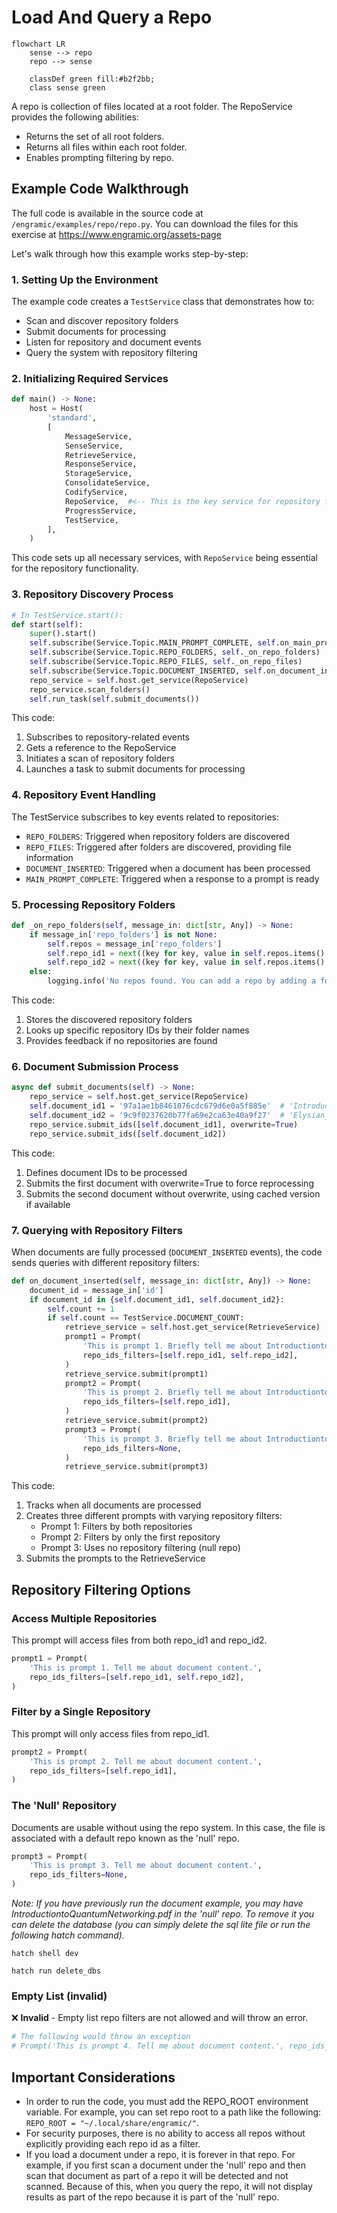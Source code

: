 # Load And Query a Repo

```mermaid
flowchart LR
    sense --> repo
    repo --> sense

    classDef green fill:#b2f2bb;
    class sense green
```

A repo is collection of files located at a root folder. The RepoService provides the following abilities:

- Returns the set of all root folders.
- Returns all files within each root folder.
- Enables prompting filtering by repo.

## Example Code Walkthrough

The full code is available in the source code at `/engramic/examples/repo/repo.py`. 
You can download the files for this exercise at https://www.engramic.org/assets-page

Let's walk through how this example works step-by-step:

### 1. Setting Up the Environment

The example code creates a `TestService` class that demonstrates how to:

- Scan and discover repository folders
- Submit documents for processing
- Listen for repository and document events
- Query the system with repository filtering

### 2. Initializing Required Services

```python
def main() -> None:
    host = Host(
        'standard',
        [
            MessageService,
            SenseService,
            RetrieveService,
            ResponseService,
            StorageService,
            ConsolidateService,
            CodifyService,
            RepoService,  #<-- This is the key service for repository functionality
            ProgressService,
            TestService,
        ],
    )
```

This code sets up all necessary services, with `RepoService` being essential for the repository functionality.

### 3. Repository Discovery Process

```python
# In TestService.start():
def start(self):
    super().start()
    self.subscribe(Service.Topic.MAIN_PROMPT_COMPLETE, self.on_main_prompt_complete)
    self.subscribe(Service.Topic.REPO_FOLDERS, self._on_repo_folders)
    self.subscribe(Service.Topic.REPO_FILES, self._on_repo_files)
    self.subscribe(Service.Topic.DOCUMENT_INSERTED, self.on_document_inserted)
    repo_service = self.host.get_service(RepoService)
    repo_service.scan_folders()
    self.run_task(self.submit_documents())
```

This code:

1. Subscribes to repository-related events
2. Gets a reference to the RepoService
3. Initiates a scan of repository folders
4. Launches a task to submit documents for processing

### 4. Repository Event Handling

The TestService subscribes to key events related to repositories:

- `REPO_FOLDERS`: Triggered when repository folders are discovered
- `REPO_FILES`: Triggered after folders are discovered, providing file information
- `DOCUMENT_INSERTED`: Triggered when a document has been processed
- `MAIN_PROMPT_COMPLETE`: Triggered when a response to a prompt is ready

### 5. Processing Repository Folders

```python
def _on_repo_folders(self, message_in: dict[str, Any]) -> None:
    if message_in['repo_folders'] is not None:
        self.repos = message_in['repo_folders']
        self.repo_id1 = next((key for key, value in self.repos.items() if value == 'QuantumNetworking'), None)
        self.repo_id2 = next((key for key, value in self.repos.items() if value == 'ElysianFields'), None)
    else:
        logging.info('No repos found. You can add a repo by adding a folder to home/.local/share/engramic')
```

This code:

1. Stores the discovered repository folders
2. Looks up specific repository IDs by their folder names
3. Provides feedback if no repositories are found

### 6. Document Submission Process

```python
async def submit_documents(self) -> None:
    repo_service = self.host.get_service(RepoService)
    self.document_id1 = '97a1ae1b8461076cdc679d6e0a5f885e'  # 'IntroductiontoQuantumNetworking.pdf'
    self.document_id2 = '9c9f0237620b77fa69e2ca63e40a9f27'  # 'Elysian_Fields.pdf'
    repo_service.submit_ids([self.document_id1], overwrite=True)
    repo_service.submit_ids([self.document_id2])
```

This code:

1. Defines document IDs to be processed
2. Submits the first document with overwrite=True to force reprocessing
3. Submits the second document without overwrite, using cached version if available

### 7. Querying with Repository Filters

When documents are fully processed (`DOCUMENT_INSERTED` events), the code sends queries with different repository filters:

```python
def on_document_inserted(self, message_in: dict[str, Any]) -> None:
    document_id = message_in['id']
    if document_id in {self.document_id1, self.document_id2}:
        self.count += 1
        if self.count == TestService.DOCUMENT_COUNT:
            retrieve_service = self.host.get_service(RetrieveService)
            prompt1 = Prompt(
                'This is prompt 1. Briefly tell me about IntroductiontoQuantumNetworking.pdf and Elysian_Fields.pdf. Start with prompt number.',
                repo_ids_filters=[self.repo_id1, self.repo_id2],
            )
            retrieve_service.submit(prompt1)
            prompt2 = Prompt(
                'This is prompt 2. Briefly tell me about IntroductiontoQuantumNetworking.pdf and Elysian_Fields.pdf. Start with prompt number.',
                repo_ids_filters=[self.repo_id1],
            )
            retrieve_service.submit(prompt2)
            prompt3 = Prompt(
                'This is prompt 3. Briefly tell me about IntroductiontoQuantumNetworking.pdf and Elysian_Fields.pdf.  Start with prompt number.',
                repo_ids_filters=None,
            )
            retrieve_service.submit(prompt3)
```

This code:

1. Tracks when all documents are processed
2. Creates three different prompts with varying repository filters:
   - Prompt 1: Filters by both repositories
   - Prompt 2: Filters by only the first repository
   - Prompt 3: Uses no repository filtering (null repo)
3. Submits the prompts to the RetrieveService

## Repository Filtering Options

### Access Multiple Repositories
This prompt will access files from both repo_id1 and repo_id2.

```python
prompt1 = Prompt(
    'This is prompt 1. Tell me about document content.',
    repo_ids_filters=[self.repo_id1, self.repo_id2],
)
```

### Filter by a Single Repository
This prompt will only access files from repo_id1.

```python
prompt2 = Prompt(
    'This is prompt 2. Tell me about document content.',
    repo_ids_filters=[self.repo_id1],
)
```

### The 'Null' Repository
Documents are usable without using the repo system. In this case, the file is associated with a default repo known as the 'null' repo.

```python
prompt3 = Prompt(
    'This is prompt 3. Tell me about document content.',
    repo_ids_filters=None,
)
```

*Note: If you have previously run the document example, you may have IntroductiontoQuantumNetworking.pdf in the 'null' repo. To remove it you can delete the database (you can simply delete the sql lite file or run the following hatch command).*

```
hatch shell dev
```

```
hatch run delete_dbs
```

### Empty List (invalid)
❌  **Invalid** - Empty list repo filters are not allowed and will throw an error.

```python
# The following would throw an exception
# Prompt('This is prompt 4. Tell me about document content.', repo_ids_filters=[])
```

## Important Considerations

- In order to run the code, you must add the REPO_ROOT environment variable. For example, you can set repo root to a path like the following: `REPO_ROOT = "~/.local/share/engramic/"`.
- For security purposes, there is no ability to access all repos without explicitly providing each repo id as a filter.
- If you load a document under a repo, it is forever in that repo. For example, if you first scan a document under the 'null' repo and then scan that document as part of a repo it will be detected and not scanned. Because of this, when you query the repo, it will not display results as part of the repo because it is part of the 'null' repo.
